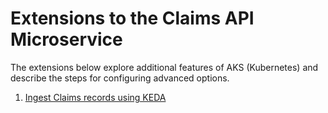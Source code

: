 # Extensions to the **Claims API** Microservice
The extensions below explore additional features of AKS (Kubernetes) and describe the steps for configuring advanced options.

1. [Ingest Claims records using KEDA](./ingest-claims-keda)   
